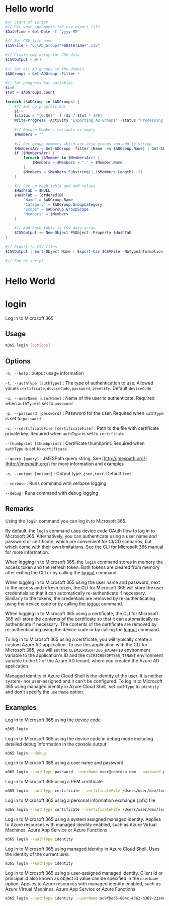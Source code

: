 # Hello world

```powershell
#// Start of script 
#// Get year and month for csv export file 
$DateTime = Get-Date -f "yyyy-MM" 
 
#// Set CSV file name 
$CSVFile = "C:\AD_Groups"+$DateTime+".csv" 
 
#// Create emy array for CSV data 
$CSVOutput = @() 
 
#// Get all AD groups in the domain 
$ADGroups = Get-ADGroup -Filter * 
 
#// Set progress bar variables 
$i=0 
$tot = $ADGroups.count 
 
foreach ($ADGroup in $ADGroups) { 
    #// Set up progress bar 
    $i++ 
    $status = "{0:N0}" -f ($i / $tot * 100) 
    Write-Progress -Activity "Exporting AD Groups" -status "Processing Group $i of $tot : $status% Completed" -PercentComplete ($i / $tot * 100) 
 
    #// Ensure Members variable is empty 
    $Members = "" 
 
    #// Get group members which are also groups and add to string 
    $MembersArr = Get-ADGroup -filter {Name -eq $ADGroup.Name} | Get-ADGroupMember |  select Name 
    if ($MembersArr) { 
        foreach ($Member in $MembersArr) { 
            $Members = $Members + "," + $Member.Name 
        } 
        $Members = $Members.Substring(1,($Members.Length) -1) 
    } 
 
    #// Set up hash table and add values 
    $HashTab = $NULL 
    $HashTab = [ordered]@{ 
        "Name" = $ADGroup.Name 
        "Category" = $ADGroup.GroupCategory 
        "Scope" = $ADGroup.GroupScope 
        "Members" = $Members 
    } 
 
    #// Add hash table to CSV data array 
    $CSVOutput += New-Object PSObject -Property $HashTab 
} 
 
#// Export to CSV files 
$CSVOutput | Sort-Object Name | Export-Csv $CSVFile -NoTypeInformation 
 
#// End of script
```

# Hello World


# login

Log in to Microsoft 365

## Usage

```sh
m365 login [options]
```

## Options

`-h, --help`
: output usage information

`-t, --authType [authType]`
: The type of authentication to use. Allowed values `certificate,deviceCode,password,identity`. Default `deviceCode`

`-u, --userName [userName]`
: Name of the user to authenticate. Required when `authType` is set to `password`

`-p, --password [password]`
: Password for the user. Required when `authType` is set to `password`

`-c, --certificateFile [certificateFile]`
: Path to the file with certificate private key. Required when `authType` is set to `certificate`

`--thumbprint [thumbprint]`
: Certificate thumbprint. Required when `authType` is set to `certificate`

`--query [query]`
: JMESPath query string. See [http://jmespath.org/](http://jmespath.org/) for more information and examples

`-o, --output [output]`
: Output type. `json,text`. Default `text`

`--verbose`
: Runs command with verbose logging

`--debug`
: Runs command with debug logging

## Remarks

Using the `login` command you can log in to Microsoft 365.

By default, the `login` command uses device code OAuth flow to log in to Microsoft 365. Alternatively, you can authenticate using a user name and password or certificate, which are convenient for CI/CD scenarios, but which come with their own limitations. See the CLI for Microsoft 365 manual for more information.

When logging in to Microsoft 365, the `login` command stores in memory the access token and the refresh token. Both tokens are cleared from memory after exiting the CLI or by calling the [logout](logout.md) command.

When logging in to Microsoft 365 using the user name and password, next to the access and refresh token, the CLI for Microsoft 365 will store the user credentials so that it can automatically re-authenticate if necessary. Similarly to the tokens, the credentials are removed by re-authenticating using the device code or by calling the [logout](logout.md) command.

When logging in to Microsoft 365 using a certificate, the CLI for Microsoft 365 will store the contents of the certificate so that it can automatically re-authenticate if necessary. The contents of the certificate are removed by re-authenticating using the device code or by calling the [logout](logout.md) command.

To log in to Microsoft 365 using a certificate, you will typically create a custom Azure AD application. To use this application with the CLI for Microsoft 365, you will set the `CLIMICROSOFT365_AADAPPID` environment variable to the application's ID and the `CLIMICROSOFT365_TENANT` environment variable to the ID of the Azure AD tenant, where you created the Azure AD application.

Managed identity in Azure Cloud Shell is the identity of the user. It is neither system- nor user-assigned and it can't be configured. To log in to Microsoft 365 using managed identity in Azure Cloud Shell, set `authType` to `identity` and don't specify the `userName` option.

## Examples

Log in to Microsoft 365 using the device code

```sh
m365 login
```

Log in to Microsoft 365 using the device code in debug mode including detailed debug information in the console output

```sh
m365 login --debug
```

Log in to Microsoft 365 using a user name and password

```sh
m365 login --authType password --userName user@contoso.com --password pass@word1
```

Log in to Microsoft 365 using a PEM certificate

```sh
m365 login --authType certificate --certificateFile /Users/user/dev/localhost.pem --thumbprint 47C4885736C624E90491F32B98855AA8A7562AF1
```

Log in to Microsoft 365 using a personal information exchange (.pfx) file

```sh
m365 login --authType certificate --certificateFile /Users/user/dev/localhost.pfx --thumbprint 47C4885736C624E90491F32B98855AA8A7562AF1 --password 'pass@word1'
```

Log in to Microsoft 365 using a system assigned managed identity. Applies to Azure resources with managed identity enabled,
such as Azure Virtual Machines, Azure App Service or Azure Functions

```sh
m365 login --authType identity
```

Log in to Microsoft 365 using managed identity in Azure Cloud Shell. Uses the identity of the current user.

```sh
m365 login --authType identity
```

Log in to Microsoft 365 using a user-assigned managed identity. Client id or principal id also known as object id value can be specified in the `userName` option. Applies to Azure resources with managed identity enabled, such as Azure Virtual Machines, Azure App Service or Azure Functions

```sh
m365 login --authType identity --userName ac9fbed5-804c-4362-a369-21a4ec51109e
```